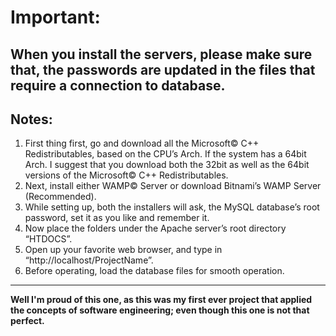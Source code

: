 # Important:

**When you install the servers, please make sure that, the passwords are updated in the files that require a connection to database.**
---

## Notes:

1. First thing first, go and download all the Microsoft© C++ Redistributables, based on the CPU’s Arch. If the system has a 64bit Arch. I suggest that you download both the 32bit as well as the 64bit versions of the Microsoft© C++ Redistributables.
2. Next, install either WAMP© Server or download Bitnami’s WAMP Server (Recommended).
3. While setting up, both the installers will ask, the MySQL database’s root password, set it as you like and remember it.
4. Now place the folders under the Apache server’s root directory “HTDOCS”.
5. Open up your favorite web browser, and type in “http://localhost/ProjectName”.
6. Before operating, load the database files for smooth operation.
---

**Well I'm proud of this one, as this was my first ever project that applied the concepts of software engineering; even though this one is not that perfect.**
